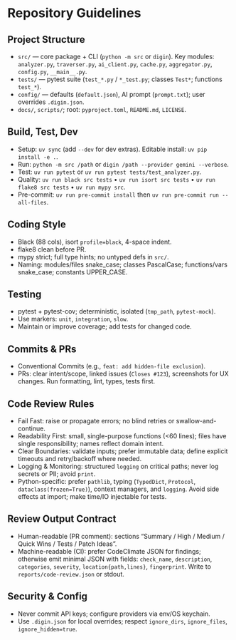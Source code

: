 # Repository Guidelines

## Project Structure
- `src/` — core package + CLI (`python -m src` or `digin`). Key modules: `analyzer.py`, `traverser.py`, `ai_client.py`, `cache.py`, `aggregator.py`, `config.py`, `__main__.py`.
- `tests/` — pytest suite (`test_*.py` / `*_test.py`; classes `Test*`; functions `test_*`).
- `config/` — defaults (`default.json`), AI prompt (`prompt.txt`); user overrides `.digin.json`.
- `docs/`, `scripts/`; root: `pyproject.toml`, `README.md`, `LICENSE`.

## Build, Test, Dev
- Setup: `uv sync` (add `--dev` for dev extras). Editable install: `uv pip install -e .`.
- Run: `python -m src /path` or `digin /path --provider gemini --verbose`.
- Test: `uv run pytest` or `uv run pytest tests/test_analyzer.py`.
- Quality: `uv run black src tests` • `uv run isort src tests` • `uv run flake8 src tests` • `uv run mypy src`.
- Pre-commit: `uv run pre-commit install` then `uv run pre-commit run --all-files`.

## Coding Style
- Black (88 cols), isort `profile=black`, 4-space indent.
- flake8 clean before PR.
- mypy strict; full type hints; no untyped defs in `src/`.
- Naming: modules/files snake_case; classes PascalCase; functions/vars snake_case; constants UPPER_CASE.

## Testing
- pytest + pytest-cov; deterministic, isolated (`tmp_path`, `pytest-mock`).
- Use markers: `unit`, `integration`, `slow`.
- Maintain or improve coverage; add tests for changed code.

## Commits & PRs
- Conventional Commits (e.g., `feat: add hidden-file exclusion`).
- PRs: clear intent/scope, linked issues (`Closes #123`), screenshots for UX changes. Run formatting, lint, types, tests first.

## Code Review Rules
- Fail Fast: raise or propagate errors; no blind retries or swallow-and-continue.
- Readability First: small, single-purpose functions (<60 lines); files have single responsibility; names reflect domain intent.
- Clear Boundaries: validate inputs; prefer immutable data; define explicit timeouts and retry/backoff where needed.
- Logging & Monitoring: structured `logging` on critical paths; never log secrets or PII; avoid `print`.
- Python-specific: prefer `pathlib`, typing (`TypedDict`, `Protocol`, `dataclass(frozen=True)`), context managers, and `logging`. Avoid side effects at import; make time/IO injectable for tests.

## Review Output Contract
- Human-readable (PR comment): sections “Summary / High / Medium / Quick Wins / Tests / Patch Ideas”.
- Machine-readable (CI): prefer CodeClimate JSON for findings; otherwise emit minimal JSON with fields: `check_name`, `description`, `categories`, `severity`, `location{path,lines}`, `fingerprint`. Write to `reports/code-review.json` or stdout.

## Security & Config
- Never commit API keys; configure providers via env/OS keychain.
- Use `.digin.json` for local overrides; respect `ignore_dirs`, `ignore_files`, `ignore_hidden=true`.
